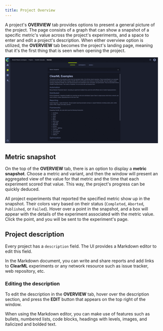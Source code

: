 ```yaml
---
title: Project Overview
---
```


A project's **OVERVIEW** tab provides options to present a general picture of the project. The page consists of a graph 
that can show a snapshot of a specific metric's value across the project's experiments, and a space to enter and edit a 
project's description. When either overview option is utilized, the **OVERVIEW** tab becomes the project's landing page, 
meaning that it's the first thing that is seen when opening the project. 

![Project overview tab gif](../img/gif/webapp_metric_snapshot.gif)

## Metric snapshot

On the top of the **OVERVIEW** tab, there is an option to display a **metric snapshot**. Choose a metric and variant, 
and then the window will present an aggregated view of the value for that metric and the time that each 
experiment scored that value. This way, the project's progress can be quickly deduced.

All project experiments that reported the specified metric show up in the snapshot. Their colors vary based
on their status (`Completed`, `Aborted`, `Published`, or `Failed`). Hover over a point in the snapshot, and a box will 
appear with the details of the experiment associated with the metric value. Click the point, and you will 
be sent to the experiment's page. 

## Project description

Every project has a `description` field. The UI provides a Markdown editor to edit this field.

In the Markdown document, you can write and share reports and add links to **ClearML** experiments 
or any network resource such as issue tracker, web repository, etc.

### Editing the description

To edit the description in the **OVERVIEW** tab, hover over the description section, and press the  **EDIT** button that
appears on the top right of the window. 

When using the Markdown editor, you can make use of features such as bullets, 
numbered lists, code blocks, headings with levels, images, and italicized and bolded text.   
